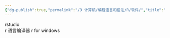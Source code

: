 ```yaml
---
{"dg-publish":true,"permalink":"/3 计算机/编程语言和语法/R/软件/","title":"软件"}
---
```



rstudio  
r 语言编译器 r for windows
